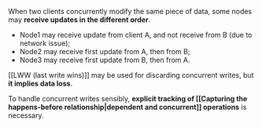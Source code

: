 When two clients concurrently modify the same piece of data, some nodes may **receive updates in the different order**. 
- Node1 may receive update from client A, and not receive from B (due to network issue);
- Node2 may receive first update from A, then from B;
- Node3 may receive first update from B, then from A.

[[LWW (last write wins)]] may be used for discarding concurrent writes, but **it implies data loss**. 

To handle concurrent writes sensibly, **explicit tracking of [[Capturing the happens-before relationship|dependent and concurrent]] operations** is necessary.
